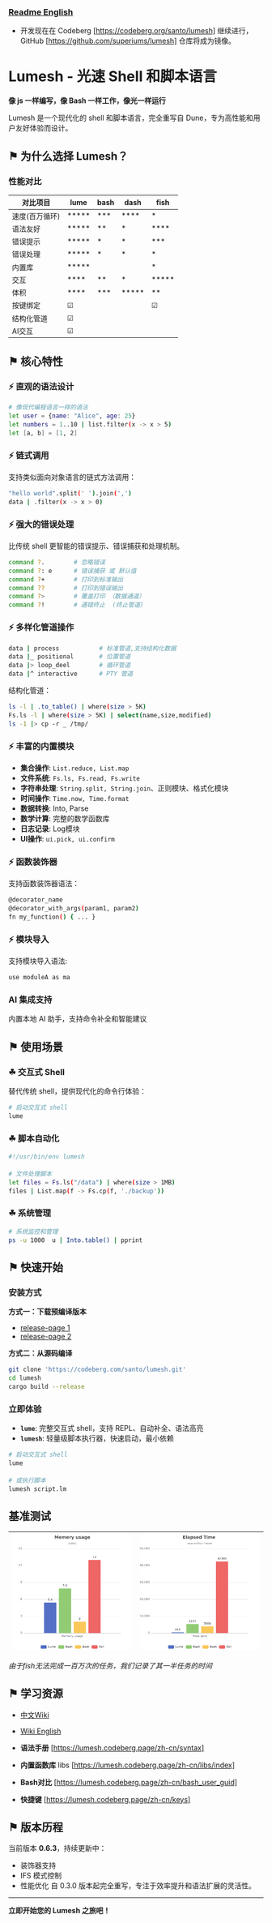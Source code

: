 ### [Readme English](README.md)

- 开发现在在 Codeberg [https://codeberg.org/santo/lumesh] 继续进行， GitHub [https://github.com/superiums/lumesh] 仓库将成为镜像。

# Lumesh - 光速 Shell 和脚本语言

**像 js 一样编写，像 Bash 一样工作，像光一样运行**

Lumesh 是一个现代化的 shell 和脚本语言，完全重写自 Dune，专为高性能和用户友好体验而设计。

## ⚑ 为什么选择 Lumesh？

### 性能对比

| 对比项目|    lume       |     bash      |     dash      |     fish      |
|---------|---------------|---------------|---------------|---------------|
| 速度(百万循环)    |     *****     |     ***       |     ****      |    *          |
| 语法友好    |     *****     |     **        |     *         |    ****       |
| 错误提示|     *****     |     *         |     *         |    ***        |
| 错误处理|     *****     |     *         |     *         |    *          |
| 内置库  |     *****     |               |               |    *       |
| 交互    |     ****      |     **        |     *         |    *****      |
| 体积    |     ****      |     ***       |     *****     |    **         |
| 按键绑定|     ☑      |               |               |     ☑         |
| 结构化管道|     ☑      |               |               |              |
| AI交互  |     ☑        |               |               |               |

## ⚑ 核心特性

### ⚡ 直观的语法设计

```bash
# 像现代编程语言一样的语法
let user = {name: "Alice", age: 25}
let numbers = 1..10 | list.filter(x -> x > 5)
let [a, b] = [1, 2]
```


### ⚡ 链式调用
支持类似面向对象语言的链式方法调用：

```bash
"hello world".split(' ').join(',')
data | .filter(x -> x > 0)
```


### ⚡ 强大的错误处理
比传统 shell 更智能的错误提示、错误捕获和处理机制。

```bash
command ?.        # 忽略错误
command ?: e      # 错误捕获 或 默认值
command ?+        # 打印到标准输出
command ??        # 打印到错误输出
command ?>        # 覆盖打印 （数据通道）
command ?!        # 遇错终止  (终止管道)
```


### ⚡ 多样化管道操作
```bash
data | process           # 标准管道,支持结构化数据
data |_ positional       # 位置管道
data |> loop_deel        # 循环管道
data |^ interactive      # PTY 管道
```

结构化管道：
```bash
ls -l | .to_table() | where(size > 5K)
Fs.ls -l | where(size > 5K) | select(name,size,modified)
ls -1 |> cp -r _ /tmp/
```


### ⚡ 丰富的内置模块
- **集合操作**: `List.reduce, List.map`
- **文件系统**: `Fs.ls, Fs.read, Fs.write`
- **字符串处理**: `String.split, String.join`、正则模块、格式化模块
- **时间操作**: `Time.now, Time.format`
- **数据转换**: Into, Parse
- **数学计算**: 完整的数学函数库
- **日志记录**: Log模块
- **UI操作**: `ui.pick, ui.confirm`


### ⚡ 函数装饰器
支持函数装饰器语法：

```bash
@decorator_name
@decorator_with_args(param1, param2)
fn my_function() { ... }
```


### ⚡ 模块导入
支持模块导入语法:

```bash
use moduleA as ma
```


### AI 集成支持
内置本地 AI 助手，支持命令补全和智能建议

## ⚑ 使用场景

### ☘ 交互式 Shell
替代传统 shell，提供现代化的命令行体验：
```bash
# 启动交互式 shell
lume
```

### ☘ 脚本自动化
```bash
#!/usr/bin/env lumesh

# 文件处理脚本
let files = Fs.ls("/data") | where(size > 1MB)
files | List.map(f -> Fs.cp(f, './backup'))
```

### ☘ 系统管理
```bash
# 系统监控和管理
ps -u 1000  u | Into.table() | pprint
```

## ⚑ 快速开始

### 安装方式

**方式一：下载预编译版本**
- [release-page 1](https://codeberg.com/santo/lumesh/releases)
- [release-page 2](https://github.com/superiums/lumesh/releases)

**方式二：从源码编译**
```bash
git clone 'https://codeberg.com/santo/lumesh.git'
cd lumesh
cargo build --release
```

### 立即体验
- **`lume`**: 完整交互式 shell，支持 REPL、自动补全、语法高亮
- **`lumesh`**: 轻量级脚本执行器，快速启动，最小依赖

```bash
# 启动交互式 shell
lume

# 或执行脚本
lumesh script.lm
```


## 基准测试

| ![highlight](assets/mem_chart.png) | ![highlight](assets/time_chart.png) |
|------------------------|------------------------|

_由于fish无法完成一百万次的任务，我们记录了其一半任务的时间_

## ⚑ 学习资源

- [中文Wiki](https://lumesh.codeberg.page)
- [Wiki English](https://lumesh.codeberg.page/en/index)

- **语法手册** [https://lumesh.codeberg.page/zh-cn/syntax]
- **内置函数库** libs [https://lumesh.codeberg.page/zh-cn/libs/index]
- **Bash对比** [https://lumesh.codeberg.page/zh-cn/bash_user_guid]
- **快捷键** [https://lumesh.codeberg.page/zh-cn/keys]

## ⚑ 版本历程
当前版本 **0.6.3**，持续更新中：
- 装饰器支持
- IFS 模式控制
- 性能优化
自 0.3.0 版本起完全重写，专注于效率提升和语法扩展的灵活性。

---

**立即开始您的 Lumesh 之旅吧！**
